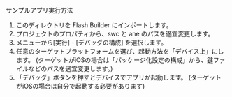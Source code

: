 サンプルアプリ実行方法

1. このディレクトリを Flash Builder にインポートします。
1. プロジェクトのプロパティから、swc と ane のパスを適宜変更します。
1. メニューから[実行] - [デバッグの構成] を選択します。
1. 任意のターゲットプラットフォームを選び、起動方法を「デバイス上」にします。
  (ターゲットがiOSの場合は「パッケージ化設定の構成」から、鍵ファイルなどのパスを適宜変更します。)
1. 「デバッグ」ボタンを押すとデバイスでアプリが起動します。
  (ターゲットがiOSの場合は自分で起動する必要があります)